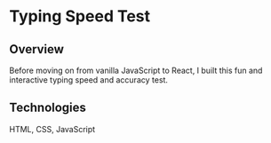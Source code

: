 # Typing Speed Test

## Overview

Before moving on from vanilla JavaScript to React, I built this fun and interactive typing speed and accuracy test.

## Technologies
HTML, CSS, JavaScript
